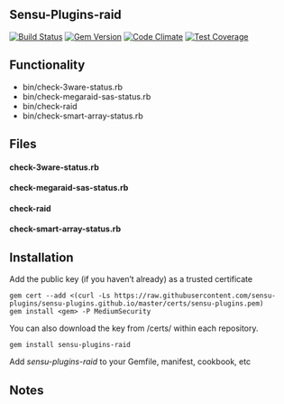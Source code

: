 ## Sensu-Plugins-raid

[![Build Status](https://travis-ci.org/sensu-plugins/sensu-plugins-raid.svg?branch=master)](https://travis-ci.org/sensu-plugins/sensu-plugins-raid)
[![Gem Version](https://badge.fury.io/rb/sensu-plugins-raid.svg)](http://badge.fury.io/rb/sensu-plugins-raid)
[![Code Climate](https://codeclimate.com/github/sensu-plugins/sensu-plugins-raid/badges/gpa.svg)](https://codeclimate.com/github/sensu-plugins/sensu-plugins-raid)
[![Test Coverage](https://codeclimate.com/github/sensu-plugins/sensu-plugins-raid/badges/coverage.svg)](https://codeclimate.com/github/sensu-plugins/sensu-plugins-raid)

## Functionality

* bin/check-3ware-status.rb
* bin/check-megaraid-sas-status.rb
* bin/check-raid
* bin/check-smart-array-status.rb

## Files

#### check-3ware-status.rb

#### check-megaraid-sas-status.rb

#### check-raid

#### check-smart-array-status.rb

## Installation


Add the public key (if you haven’t already) as a trusted certificate

```
gem cert --add <(curl -Ls https://raw.githubusercontent.com/sensu-plugins/sensu-plugins.github.io/master/certs/sensu-plugins.pem)
gem install <gem> -P MediumSecurity
```

You can also download the key from /certs/ within each repository.

`gem install sensu-plugins-raid`

Add *sensu-plugins-raid* to your Gemfile, manifest, cookbook, etc

## Notes
